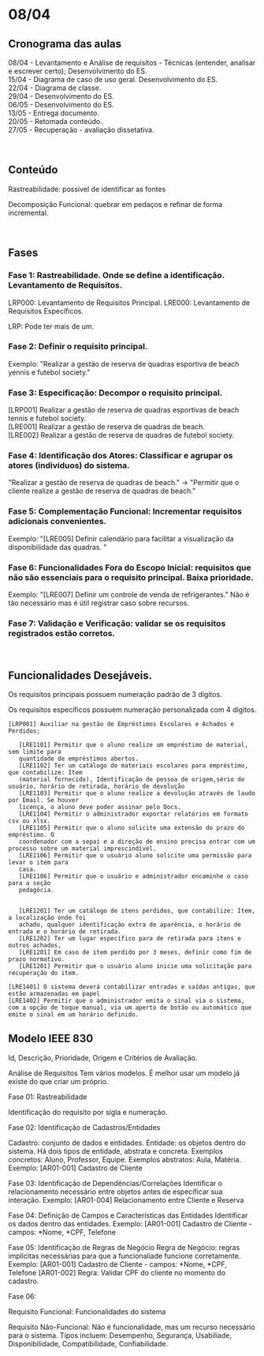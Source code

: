 # 08/04

## Cronograma das aulas

08/04 - Levantamento e Análise de requisitos - Técnicas (entender, analisar e escrever certo); Desenvolvimento do ES.  
15/04 - Diagrama de caso de uso geral. Desenvolvimento do ES.  
22/04 - Diagrama de classe.  
29/04 - Desenvolvimento do ES.  
06/05 - Desenvolvimento do ES.  
13/05 - Entrega documento.  
20/05 - Retomada conteúdo.  
27/05 - Recuperação - avaliação dissetativa.  

<br>

## Conteúdo

Rastreabilidade: possível de identificar as fontes

Decomposição Funcional: quebrar em pedaços e refinar de forma incremental.  

<br>

## Fases

### Fase 1: Rastreabilidade. Onde se define a identificação. Levantamento de Requisitos.

LRP000: Levantamento de Requisitos Principal.
LRE000: Levantamento de Requisitos Específicos.

LRP: Pode ter mais de um.


### Fase 2: Definir o requisito principal.

   Exemplo: "Realizar a gestão de reserva de quadras esportiva de beach yennis e futebol society."


### Fase 3: Especificação: Decompor o requisito principal.

   [LRP001] Realizar a gestão de reserva de quadras esportivas de beach tennis e futebol society.  
      [LRE001] Realizar a gestão de reserva de quadras de beach.  
      [LRE002] Realizar a gestão de reserva de quadras de futebol society.  


### Fase 4: Identificação dos Atores: Classificar e agrupar os atores (indivíduos) do sistema.

   "Realizar a gestão de reserva de quadras de beach." -> "Permitir que o cliente realize a gestão de reserva de quadras de beach."


### Fase 5: Complementação Funcional: Incrementar requisitos adicionais convenientes.

   Exemplo: "[LRE005] Definir calendário para facilitar a visualização da disponibilidade das quadras. "


### Fase 6: Funcionalidades Fora do Escopo Inicial: requisitos que não são essenciais para o requisito principal. Baixa prioridade.

   Exemplo: "[LRE007] Definir um controle de venda de refrigerantes."
   Não é tão necessário mas é útil registrar caso sobre recursos.

### Fase 7: Validação e Verificação: validar se os requisitos registrados estão corretos.

<br>

## Funcionalidades Desejáveis.

Os requisitos principais possuem numeração padrão de 3 dígitos.

Os requisitos específicos possuem numeração personalizada com 4 dígitos.


```
[LRP001] Auxiliar na gestão de Empréstimos Escolares e Achados e Perdidos;

   [LRE1101] Permitir que o aluno realize um empréstimo de material, sem limite para 
   quantidade de empréstimos abertos.
   [LRE1102] Ter um catálogo de materiais escolares para empréstimo, que contabilize: Item
   (material fornecido), Identificação de pessoa de origem,sério de usuário, horário de retirada, horário de devolução
   [LRE1103] Permitir que o aluno realize a devolução através de laudo por Email. Se houver
   licença, o aluno deve poder assinar pelo Docs.
   [LRE1104] Permitir o administrador exportar relatórios em formato csv ou xlsx.
   [LRE1105] Permitir que o aluno solicite uma extensão do prazo do empréstimo. O 
   coordenador com a sepai e a direção de ensino precisa entrar com um processo sobre um material imprescindível.
   [LRE1106] Permitir que o usuário aluno solicite uma permissão para levar o item para 
   casa.
   [LRE1106] Permitir que o usuário e administrador encaminhe o caso para a seção 
   pedagócia.


   [LRE1201] Ter um catálogo de itens perdidos, que contabilize: Item, a localização onde foi 
   achado, qualquer identificação extra de aparência, o horário de entrada e o horário de retirada.
   [LRE1202] Ter um lugar específico para de retirada para itens e outros achados,	
   [LRE1201] Em caso de item perdido por 3 meses, definir como fim de prazo normativo.
   [LRE1201] Permitir que o usuário aluno inicie uma solicitação para recuperação do item.

[LRE1401] O sistema deverá contabilizar entradas e saídas antigas, que estão armazenadas em papel
[LRE1402] Permitir que o administrador emita o sinal via o sistema, com a opção de toque manual, via um aperto de botão ou automático que emite o sinal em um horário definido.
```

## Modelo IEEE 830 
Id, Descrição, Prioridade, Origem e Critérios de Avaliação.


Análise de Requisitos
Tem vários modelos. É melhor usar um modelo já existe do que criar um próprio.

Fase 01: Rastreabilidade

Identificação do requisito por sigla e numeração.

Fase 02: Identificação de Cadastros/Entidades

Cadastro: conjunto de dados e entidades.
Entidade: os objetos dentro do sistema. 
Há dois tipos de entidade, abstrata e concreta.
Exemplos concretos:
Aluno, Professor, Equipe.
Exemplos abstratos:
Aula, Matéria.
Exemplo: [AR01-001] Cadastro de Cliente

Fase 03: Identificação de Dependências/Correlações
Identificar o relacionamento necessário entre objetos antes de específicar sua interação.
Exemplo: [AR01-004] Relacionamento entre Cliente e Reserva 

Fase 04: Definição de Campos e Características das Entidades
Identificar os dados dentro das entidades.
Exemplo: [AR01-001] Cadastro de Cliente - campos: *Nome, *CPF, Telefone

Fase 05: Identificação de Regras de Negócio
Regra de Negócio: regras implícitas necessárias para que a funcionaliade funcione corretamente.
Exemplo: [AR01-001] Cadastro de Cliente - campos: *Nome, *CPF, Telefone	
		   	[AR01-002] Regra: Validar CPF do cliente no momento do cadastro.

Fase 06:

Requisito Funcional: Funcionalidades do sistema

Requisito Não-Funcional: Não é funcionalidade, mas um recurso necessário para o sistema. Tipos incluem: Desempenho, Segurança, Usabiliade, Disponibilidade, Compatibilidade, Confiabilidade.
